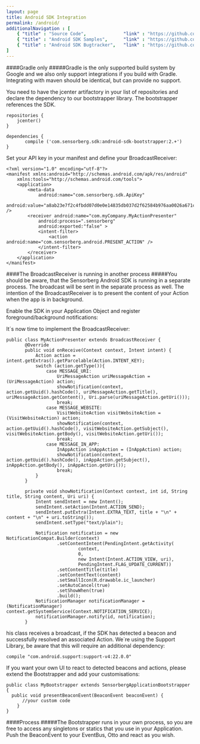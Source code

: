 ```yaml
---
layout: page
title: Android SDK Integration
permalink: /android/
additionalNavigation : [
    { "title" : "Source Code",              "link" : "https://github.com/sensorberg-dev/android-sdk" },
    { "title" : "Android SDK Samples",      "link" : "https://github.com/sensorberg-dev/android-sdk-samples" },
    { "title" : "Android SDK Bugtracker",   "link" : "https://github.com/sensorberg-dev/android-sdk/issues" }
]
---
```


####Gradle only
#####Gradle is the only supported build system by Google and we also only support integrations if you build with Gradle. Integrating with maven should be identical, but can provide no support.

You need to have the jcenter artifactory in your list of repositories and declare the dependency to our bootstrapper library. The bootstrapper references the SDK.

```
repositories {
    jcenter()    
}

dependencies {
       compile ('com.sensorberg.sdk:android-sdk-bootstrapper:2.+')
}
```

Set your API key in your manifest and define your BroadcastReceiver:

```
<?xml version="1.0" encoding="utf-8"?>
<manifest xmlns:android="http://schemas.android.com/apk/res/android"
    xmlns:tools="http://schemas.android.com/tools">
    <application>
        <meta-data
            android:name="com.sensorberg.sdk.ApiKey"
            android:value="a8ab23e7f2c4fbdd07d0e0e14835db037d2f62584b976aa0026a671c60e0707f" />
        <receiver android:name="com.myCompany.MyActionPresenter"
            android:process=".sensorberg"
            android:exported:"false" >
            <intent-filter>
                <action android:name="com.sensorberg.android.PRESENT_ACTION" />
            </intent-filter>
        </receiver>
    </application>
</manifest>
```
####The BroadcastReceiver is running in another process
#####You should be aware, that the Sensorberg Android SDK is running in a separate process. The broadcast will be sent in the separate process as well. The intention of the BroadcastReceiver is to present the content of your Action when the app is in background.


Enable the SDK in your Application Object and register foreground/background notifications:

It´s now time to implement the BroadcastReceiver:

```
public class MyActionPresenter extends BroadcastReceiver {
       @Override
       public void onReceive(Context context, Intent intent) {
           Action action = intent.getExtras().getParcelable(Action.INTENT_KEY);
           switch (action.getType()){
               case MESSAGE_URI:
                   UriMessageAction uriMessageAction = (UriMessageAction) action;
                   showNotification(context, action.getUuid().hashCode(), uriMessageAction.getTitle(), uriMessageAction.getContent(), Uri.parse(uriMessageAction.getUri()));
                   break;
               case MESSAGE_WEBSITE:
                   VisitWebsiteAction visitWebsiteAction = (VisitWebsiteAction) action;
                   showNotification(context, action.getUuid().hashCode(), visitWebsiteAction.getSubject(), visitWebsiteAction.getBody(), visitWebsiteAction.getUri());
                   break;
               case MESSAGE_IN_APP:
                   InAppAction inAppAction = (InAppAction) action;
                   showNotification(context, action.getUuid().hashCode(), inAppAction.getSubject(), inAppAction.getBody(), inAppAction.getUri());
                   break;
           }     
       }   
       
       private void showNotification(Context context, int id, String title, String content, Uri uri) {
           Intent sendIntent = new Intent();
           sendIntent.setAction(Intent.ACTION_SEND);
           sendIntent.putExtra(Intent.EXTRA_TEXT, title + "\n" + content + "\n" + uri.toString());
           sendIntent.setType("text/plain");
   
           Notification notification = new NotificationCompat.Builder(context)
                   .setContentIntent(PendingIntent.getActivity(
                           context,
                           0,
                           new Intent(Intent.ACTION_VIEW, uri),
                           PendingIntent.FLAG_UPDATE_CURRENT))
                   .setContentTitle(title)
                   .setContentText(content)
                   .setSmallIcon(R.drawable.ic_launcher)
                   .setAutoCancel(true)
                   .setShowWhen(true)
                   .build();
           NotificationManager notificationManager = (NotificationManager) context.getSystemService(Context.NOTIFICATION_SERVICE);
           notificationManager.notify(id, notification);
       }
```

his class receives a broadcast, if the SDK has detected a beacon and successfully resolved an associated Action. We´re using the Support Library, be aware that this will require an additional dependency:

```
compile "com.android.support:support-v4:22.0.0"
```

If you want your own UI to react to detected beacons and actions, please extend the Bootstrapper and add your customisations:


```
public class MyBootstrapper extends SensorbergApplicationBootstrapper {
  public void presentBeaconEvent(BeaconEvent beaconEvent) {
      //your custom code
    }
}
```

####Process
#####The Bootstrapper runs in your own process, so you are free to access any singletons or statics that you use in your Application. Push the BeaconEvent to your EventBus, Otto and react as you wish.

<br/>
<br/>
<br/>
<br/>